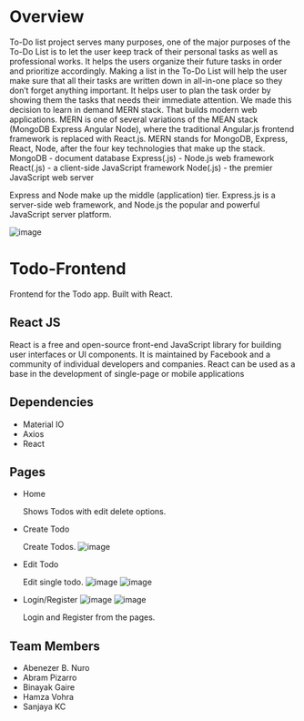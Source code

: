 # Overview

To-Do list project serves many purposes, one of the major purposes of the To-Do List is to let the user keep track of their personal tasks as well as professional works. It helps the users organize their future tasks in order and prioritize accordingly. Making a list in the To-Do List will help the user make sure that all their tasks are written down in all-in-one place so they don’t forget anything important. It helps user to plan the task order by showing them the tasks that needs their immediate attention.
We made this decision to learn in demand MERN stack. That builds modern web applications. MERN is one of several variations of the MEAN stack (MongoDB Express Angular Node), where the traditional Angular.js frontend framework is replaced with React.js. MERN stands for MongoDB, Express, React, Node, after the four key technologies that make up the stack.
MongoDB - document database
Express(.js) - Node.js web framework
React(.js) - a client-side JavaScript framework
Node(.js) - the premier JavaScript web server

Express and Node make up the middle (application) tier. Express.js is a server-side web framework, and Node.js the popular and powerful JavaScript server platform.

![image](https://user-images.githubusercontent.com/54716128/128556725-1d56293a-2b39-4230-95f5-75bc8df94fe3.png)


# Todo-Frontend

Frontend for the Todo app. Built with React.

## React JS

React is a free and open-source front-end JavaScript library for building user interfaces or UI components. It is maintained by Facebook and a community of individual developers and companies. React can be used as a base in the development of single-page or mobile applications


## Dependencies

- Material IO
- Axios
- React


## Pages
 
- Home

  Shows Todos with edit delete options.

- Create Todo

  Create Todos.
  ![image](https://user-images.githubusercontent.com/54716128/128556947-fcfa92e0-2775-495c-9aae-475fd9ff5da8.png)


- Edit Todo

  Edit single todo.
  ![image](https://user-images.githubusercontent.com/54716128/128556969-16d9fa8e-0e0b-4aa2-b889-543d0ce39cc0.png)
  ![image](https://user-images.githubusercontent.com/54716128/128556997-c902c8b4-d4a5-41bd-a93d-616de4a1a186.png)


- Login/Register 
  ![image](https://user-images.githubusercontent.com/54716128/128556842-a29e6cc1-22c5-4002-8119-f402bf4c63a1.png)
  ![image](https://user-images.githubusercontent.com/54716128/128556919-4b3f4055-0ecf-4d01-985b-764f78aae47f.png)


  Login and Register from the pages.
  

## Team Members
- Abenezer B. Nuro
- Abram Pizarro
- Binayak Gaire
- Hamza Vohra
- Sanjaya KC

